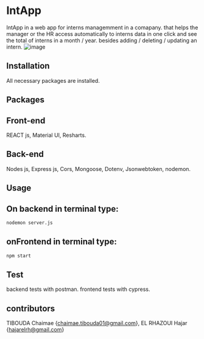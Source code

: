 # IntApp
 IntApp in a web app for interns managemment in a comapany.
 that helps the manager or the HR access automatically to interns data in one click and see the total of interns in a month / year. 
 besides adding / deleting / updating an intern.
![image](https://github.com/ChaimaeTIBOUDA/IntApp/assets/125884338/553aa57e-ea2a-4477-83a4-9aeb8a2d854f)
## Installation
All necessary packages are installed.
## Packages
## Front-end
REACT js, 
Material UI,
Resharts.
## Back-end
Nodes js,
Express js, 
Cors,
Mongoose,
Dotenv,
Jsonwebtoken,
nodemon.
## Usage
## On backend in terminal type:
```bash
nodemon server.js
```
## onFrontend in terminal type: 
```bash
npm start
```
## Test
backend tests with postman.
frontend tests with cypress.
## contributors
TIBOUDA Chaimae {chaimae.tibouda01@gmail.com},
EL RHAZOUI Hajar {hajarelrh@gmail.com}
